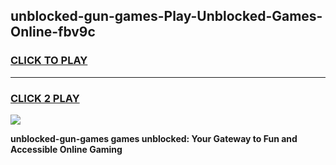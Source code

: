 
## unblocked-gun-games-Play-Unblocked-Games-Online-fbv9c
<h3>
<a href="https://premium76.site?title=unblocked-gun-games&ref=25A">CLICK TO PLAY</a></h3>
<hr>

<h3>
<a href="https://premium76.site?title=unblocked-gun-games&ref=25A">CLICK 2 PLAY</a>
  
</h3>

<a href="https://premium76.site?title=unblocked-gun-games&ref=25A"><img src="https://clearcache.store/games.png"></a>


**unblocked-gun-games games unblocked: Your Gateway to Fun and Accessible Online Gaming**
